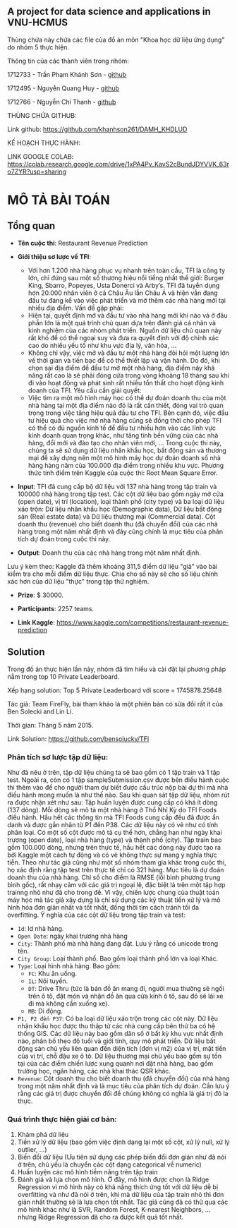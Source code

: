  ## A project for data science and applications in VNU-HCMUS

Thùng chứa này chứa các file của đồ án môn "Khoa học dữ liệu ứng dụng" do nhóm 5 thực hiện.

Thông tin của các thành viên trong nhóm:

1712733 - Trần Phạm Khánh Sơn - [github](https://github.com/khanhson261)

1712495 - Nguyễn Quang Huy - [github](https://github.com/qhuy4119)

1712766 - Nguyễn Chí Thanh - [github](https://github.com/thanhchin)

THÙNG CHỨA GITHUB:
  
Link github: https://github.com/khanhson261/DAMH_KHDLUD

KẾ HOẠCH THỰC HÀNH:

LINK GOOGLE COLAB: https://colab.research.google.com/drive/1xPA4Pv_KavS2cBundJDYVVK_63ro7ZYR?usp=sharing

# MÔ TẢ BÀI TOÁN
## Tổng quan
- **Tên cuộc thi**: Restaurant Revenue Prediction

- **Giới thiệu sơ lược về TFI**: 
  -	Với hơn 1.200 nhà hàng phục vụ nhanh trên toàn cầu, TFI là công ty lớn, chỉ đứng sau một số thương hiệu nổi tiếng nhất thế giới: Burger King, Sbarro, Popeyes, Usta Donerci và Arby’s. TFI đã tuyển dụng hơn 20.000 nhân viên ở cả Châu Âu lẫn Châu Á và hiện vẫn đang đầu tư đáng kể vào việc phát triển và mở thêm các nhà hàng mới tại nhiều địa điểm.
Vấn đề gặp phải:
  -	Hiện tại, quyết định mở và đầu tư vào nhà hàng mới khi nào và ở đâu phần lớn là một quá trình chủ quan dựa trên đánh giá cá nhân và kinh nghiệm của các nhóm phát triển. Nguồn dữ liệu chủ quan này rất khó để có thể ngoại suy và đưa ra quyết định với độ chính xác cao do nhiều yếu tố như khu vực địa lý, văn hóa, …
  -	Không chỉ vậy, việc mở và đầu tư một nhà hàng đòi hỏi một lượng lớn về thời gian và tiền bạc để có thể thiết lập và vận hành. Do đó, khi chọn sai địa điểm để đầu tư mở một nhà hàng, địa điểm này khả năng rất cao là sẽ phải đóng cửa trong vòng khoảng 18 tháng sau khi đi vào hoạt động và phát sinh rất nhiều tổn thất cho hoạt động kinh doanh của TFI.
Yêu cầu cần giải quyết:
  -	Việc tìm ra một mô hình máy học có thể dự đoán doanh thu của một nhà hàng tại một địa điểm nào đó là rất cần thiết, đóng vai trò quan trọng trong việc tăng hiệu quả đầu tư cho TFI. Bên cạnh đó, việc đầu tư hiệu quả cho việc mở nhà hàng cũng sẽ đồng thời cho phép TFI có thể có đủ nguồn kinh tế để đầu tư nhiều hơn vào các lĩnh vực kinh doanh quan trọng khác, như tăng tính bền vững của các nhà hàng, đổi mới và đào tạo cho nhân viên mới, … Trong cuộc thi này, chúng ta sẽ sử dụng dữ liệu nhân khẩu học, bất động sản và thương mại để xây dựng nên một mô hình máy học dự đoán doanh số nhà hàng hàng năm của 100.000 địa điểm trong nhiều khu vực.
Phương thức tính điểm trên Kaggle của cuộc thi: Root Mean Square Error. 

- **Input**: TFI đã cung cấp bộ dữ liệu với 137 nhà hàng trong tập train và 100000 nhà hàng trong tập test. Các cột dữ liệu bao gồm ngày mở cửa (open date), vị trí (location), loại thành phố (city type) và ba loại dữ liệu xáo trộn: Dữ liệu nhân khẩu học (Demographic data), Dữ liệu bất động sản (Real estate data) và Dữ liệu thương mại (Commercial data). Cột doanh thu (revenue) cho biết doanh thu (đã chuyển đổi) của các nhà hàng trong một năm nhất định và đây cũng chính là mục tiêu của phân tích dự đoán trong cuộc thi này.

- **Output**: Doanh thu của các nhà hàng trong một năm nhất định.

Lưu ý kèm theo: Kaggle đã thêm khoảng 311,5 điểm dữ liệu "giả" vào bài kiểm tra cho mỗi điểm dữ liệu thực. Chia cho số này sẽ cho số liệu chính xác hơn của dữ liệu "thực" trong tập thử nghiệm.

- **Prize**: $ 30000.

- **Participants**: 2257 teams.

- **Link Kaggle**: https://www.kaggle.com/competitions/restaurant-revenue-prediction

## Solution
Trong đồ án thực hiện lần này, nhóm đã tìm hiểu và cài đặt lại phương pháp nằm trong top 10 Private Leaderboard.

Xếp hạng solution: Top 5 Private Leaderboard với score = 1745878.25648

Tác giả: Team FireFly, bài tham khảo là một phiên bản có sửa đổi rất ít của Ben Solecki and Lin Li.

Thời gian: Tháng 5 năm 2015.

Link Solution: https://github.com/bensolucky/TFI

### Phân tích sơ lược tập dữ liệu:
Như đã nêu ở trên, tập dữ liệu chúng ta sẽ bao gồm có 1 tập train và 1 tập test. Ngoài ra, còn có 1 tập sampleSubmission.csv được bên điều hành cuộc thi thêm vào để cho người tham dự biết được cấu trúc nộp bài dự thi mà nhà điều hành mong muốn là như thế nào.
Sau khi quan sát tập dữ liệu, nhóm rút ra được nhận xét như sau: Tập huấn luyện được cung cấp có khá ít dòng (137 dòng). Mỗi dòng sẽ mô tả một nhà hàng ở Thổ Nhĩ Kỳ do TFI Foods điều hành. Hầu hết các thông tin mà TFI Foods cung cấp đều đã được ẩn danh và được gắn nhãn từ P1 đến P38. Các dữ liệu này có vẻ như có tính phân loại. Có một số cột được mô tả cụ thể hơn, chẳng hạn như ngày khai trương (open date), loại nhà hàng (type) và thành phố (city). Tập train bao gồm 100.000 dòng, nhưng trên thực tế, hầu hết các dòng này được tạo ra bởi Kaggle một cách tự động và có vẻ không thực sự mang ý nghĩa thực tiễn. Theo như tác giả cũng như một số nhóm tham gia khác trong cuộc thi, họ xác định rằng tập test trên thực tế chỉ có 321 hàng. Mục tiêu là dự đoán doanh thu của nhà hàng. Chỉ số cho điểm là RMSE (lỗi bình phương trung bình gốc), rất nhạy cảm với các giá trị ngoại lệ, đặc biệt là trên một tập hợp trainng nhỏ như đã cho trong đề. Vì vậy, chiến lược chung của thuật toán máy học mà tác giả xây dựng là chỉ sử dụng các kỹ thuật tiền xử lý và mô hình hóa đơn giản nhất và tốt nhất, đồng thời tìm cách tránh tối đa overfitting.
Ý nghĩa của các cột dữ liệu trong tập train và test:
-	```Id```: Id nhà hàng.
-	```Open Date```: ngày khai trương nhà hàng
-	```City```: Thành phố mà nhà hàng đang đặt. Lưu ý rằng có unicode trong tên.
-	```City Group```: Loại thành phố. Bao gồm loại thành phố lớn và loại Khác.
- ```Type```: Loại hình nhà hàng. Bao gồm:
  * ```FC```: Khu ăn uống.
  * ```IL```: Nội tuyến.
  * ```DT```: Drive Thru (tức là bán đồ ăn mang đi, người mua thường sẽ ngồi trên ô tô, đặt món và nhận đồ ăn qua cửa kính ô tô, sau đó sẽ lái xe đi mà không cần xuống xe).
  * ```MB```: Di động.
-	```P1, P2 đến P37```: Có ba loại dữ liệu xáo trộn trong các cột này. Dữ liệu nhân khẩu học được thu thập từ các nhà cung cấp bên thứ ba có hệ thống GIS. Các dữ liệu này bao gồm dân số ở bất kỳ khu vực nhất định nào, phân bố theo độ tuổi và giới tính, quy mô phát triển. Dữ liệu bất động sản chủ yếu liên quan đến diện tích (đơn vị m2) của vị trí, mặt tiền của vị trí, chỗ đậu xe ô tô. Dữ liệu thương mại chủ yếu bao gồm sự tồn tại của các điểm chiến lược xung quanh nơi đặt nhà hàng, bao gồm trường học, ngân hàng, các nhà khai thác QSR khác.
-	```Revenue```: Cột doanh thu cho biết doanh thu (đã chuyển đổi) của nhà hàng trong một năm nhất định và là mục tiêu của phân tích dự đoán. Cần lưu ý rằng các giá trị được chuyển đổi để chúng không có nghĩa là giá trị đô la thực.

### Quá trình thực hiện giải cơ bản:
1.	Khám phá dữ liệu
2.	Tiền xử lý dữ liệu (bao gồm việc định dạng lại một số cột, xử lý null, xử lý outlier, …)
3.	Biến đổi dữ liệu (Ưu tiên sử dụng các phép biến đổi đơn giản như đã nói ở trên, chủ yếu là chuyển các cột dạng categorical về numeric)
4.	Huấn luyện các mô hình tiềm năng trên tập train
5.	Đánh giá và lựa chọn mô hình. Ở đây, mô hình được chọn là Ridge Regression vì mô hình này có khả năng thích ứng tốt với dữ liệu dễ bị overfitting và như đã nói ở trên, khi mà dữ liệu của tập train nhỏ thì đơn giản nhất thường sẽ là lựa chọn tốt nhất. Tác giả cũng đã có thử qua các mô hình khác như là SVR, Random Forest, K-nearest Neighbors, … nhưng Ridge Regression đã cho ra được kết quả tốt nhất.

